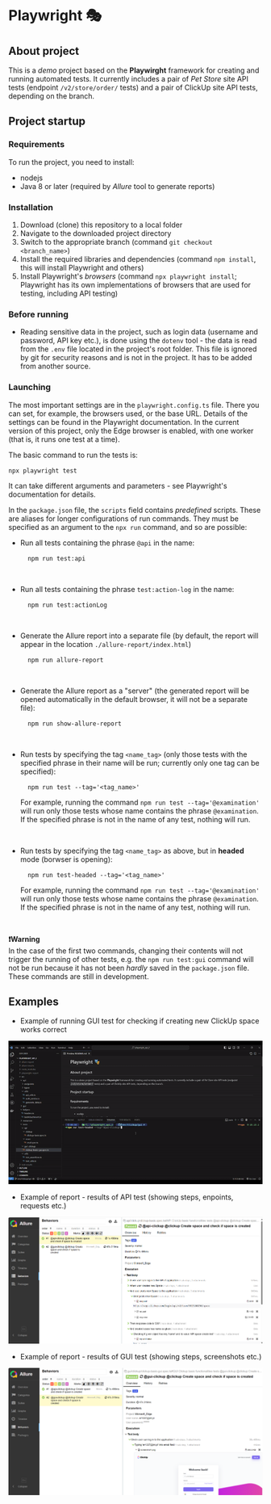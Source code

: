# Playwright 🎭

## About project

This is a *demo* project based on the **Playwirght** framework for creating and running automated tests. It currently includes a pair of *Pet Store* site API tests (endpoint `/v2/store/order/` tests) and a pair of ClickUp site API tests, depending on the branch.

## Project startup

### Requirements

To run the project, you need to install:

- nodejs
- Java 8 or later (required by *Allure* tool to generate reports)

### Installation

1. Download (clone) this repository to a local folder
2. Navigate to the downloaded project directory
3. Switch to the appropriate branch (command `git checkout <branch_name>`)
4. Install the required libraries and dependencies (command `npm install`, this will install Playwright and others)
5. Install Playwright's *browsers* (command `npx playwright install`; Playwright has its own implementations of browsers that are used for testing, including API testing)

### Before running

- Reading sensitive data in the project, such as login data (username and password, API key etc.), is done using the `dotenv` tool - the data is read from the `.env` file located in the project's root folder. This file is ignored by git for security reasons and is not in the project. It has to be added from another source.

### Launching

The most important settings are in the `playwright.config.ts` file. There you can set, for example, the browsers used, or the base URL. Details of the settings can be found in the Playwright documentation. In the current version of this project, only the Edge browser is enabled, with one worker (that is, it runs one test at a time).

The basic command to run the tests is:

    npx playwright test

It can take different arguments and parameters - see Playwright's documentation for details.

In the `package.json` file, the `scripts` field contains *predefined* scripts. These are aliases for longer configurations of run commands. They must be specified as an argument to the `npx run` command, and so are possible:

- Run all tests containing the phrase `@api` in the name:
    
        npm run test:api

<br/>
        
- Run all tests containing the phrase `test:action-log` in the name:

        npm run test:actionLog


<br/>
        
- Generate the Allure report into a separate file (by default, the report will appear in the location `./allure-report/index.html`)

        npm run allure-report

<br/>
        
- Generate the Allure report as a "server" (the generated report will be opened automatically in the default browser, it will not be a separate file):

        npm run show-allure-report

<br/>
        
- Run tests by specifying the tag `<name_tag>` (only those tests with the specified phrase in their name will be run; currently only one tag can be specified):

        npm run test --tag='<tag_name>'

    For example, running the command `npm run test --tag='@examination'` will run only those tests whose name contains the phrase `@examination`. If the specified phrase is not in the name of any test, nothing will run.

<br/>

- Run tests by specifying the tag `<name_tag>` as above, but in **headed** mode (borwser is opening):

        npm run test-headed --tag='<tag_name>'

    For example, running the command `npm run test --tag='@examination'` will run only those tests whose name contains the phrase `@examination`. If the specified phrase is not in the name of any test, nothing will run.

<br/>
        
**❗Warning** <br/>In the case of the first two commands, changing their contents will not trigger the running of other tests, e.g. the `npm run test:gui` command will not be run because it has not been *hardly* saved in the `package.json` file. These commands are still in development.

## Examples

- Example of running GUI test for checking if creating new ClickUp space works correct

<img src="./assets/readme-gif.gif" />

</br>

- Example of report - results of API test (showing steps, enpoints, requests etc.)

<img src="./assets/screenshot-1.png" />

</br>

- Example of report - results of GUI test (showing steps, screenshots etc.)

<img src="./assets/screenshot-2.png" />